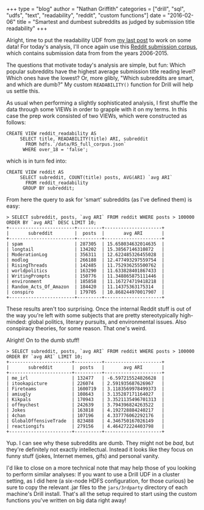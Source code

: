 +++
type = "blog"
author = "Nathan Griffith"
categories = ["drill", "sql", "udfs", "text", "readability", "reddit", "custom functions"]
date = "2016-02-06"
title = "Smartest and dumbest subreddits as judged by submission title readability"
+++

Alright, time to put the readability UDF from [my last 
post](http://www.dremio.com/blog/querying-for-reading-level-with-a-simple-udf/) to work on some data! For today's
analysis, I'll once again use this [Reddit submission
corpus](https://www.reddit.com/r/datasets/comments/3mg812/full_reddit_submission_corpus_now_available_2006/), which
contains submission data from from the years 2006-2015.

The questions that motivate today's analysis are simple, but fun: Which popular subreddits have the highest average
submission title reading level? Which ones have the lowest? Or, more glibly, "Which subreddits are smart, and which are
dumb?" My custom `READABILITY()` function for Drill will help us settle this.

As usual when performing a slightly sophisticated analysis, I first shuffle the data through some VIEWs in order to
grapple with it on my terms. In this case the prep work consisted of two VIEWs, which were constructed as follows:

```
CREATE VIEW reddit_readability AS
     SELECT title, READABILITY(title) ARI, subreddit
       FROM hdfs.`/data/RS_full_corpus.json`
      WHERE over_18 = 'false';
```

which is in turn fed into:

```
CREATE VIEW reddit AS
     SELECT subreddit, COUNT(title) posts, AVG(ARI) `avg ARI`
       FROM reddit_readability
      GROUP BY subreddit;
```

From here the query to ask for 'smart' subreddits (as I've defined them) is easy:

```
> SELECT subreddit, posts, `avg ARI` FROM reddit WHERE posts > 100000 ORDER BY `avg ARI` DESC LIMIT 10;
+------------------------+---------+---------------------+
|       subreddit        |  posts  |       avg ARI       |
+------------------------+---------+---------------------+
| spam                   | 287305  | 15.658034632014635  |
| longtail               | 134202  | 15.38567146310872   |
| ModerationLog          | 356311  | 12.622485326455028  |
| modlog                 | 266188  | 12.477493297559754  |
| RisingThreads          | 142485  | 11.752936255500762  |
| worldpolitics          | 163290  | 11.633828401867433  |
| WritingPrompts         | 150776  | 11.348865875111446  |
| environment            | 185858  | 11.167274719418218  |
| Random_Acts_Of_Amazon  | 184420  | 11.14375363175314   |
| conspiro               | 179705  | 10.868244970017907  |
+------------------------+---------+---------------------+
```

These results aren't too surprising. Once the internal Reddit stuff is out of the way you're left with some subjects
that are pretty stereotypically high-minded: global politics, literary pursuits, and environmental issues. Also
conspiracy theories, for some reason. That one's weird.

Alright! On to the dumb stuff!

```
> SELECT subreddit, posts, `avg ARI` FROM reddit WHERE posts > 100000 ORDER BY `avg ARI` LIMIT 10;
+-----------------------+----------+---------------------+
|       subreddit       |  posts   |       avg ARI       |
+-----------------------+----------+---------------------+
| me_irl                | 132477   | -6.597215524826628  |
| itookapicture         | 226074   | 2.591935687626967   |
| Fireteams             | 1600719  | 3.1183569978499373  |
| amiugly               | 108643   | 3.135287171164027   |
| Kikpals               | 170943   | 3.3521135496701313  |
| offmychest            | 242639   | 3.794396824263522   |
| Jokes                 | 163818   | 4.192728884240217   |
| 4chan                 | 107196   | 4.337776062292176   |
| GlobalOffensiveTrade  | 823488   | 4.346750167026149   |
| reactiongifs          | 279156   | 4.464272224403798   |
+-----------------------+----------+---------------------+
```

Yup. I can see why these subreddits are dumb. They might not be *bad*, but they're definitely not exactly intellectual. Instead it looks like they focus on funny stuff (jokes, Internet memes, gifs) and personal vanity.

I'd like to close on a more technical note that may help those of you looking to perform similar analyses: If you want
to use a Drill UDF in a cluster setting, as I did here (a six-node HDFS configuration, for those curious) be sure to
copy the relevant .jar files to the `jars/3rdparty` directory of each machine's Drill install. That's all the setup required
to start using the custom functions you've written on big data right away!
